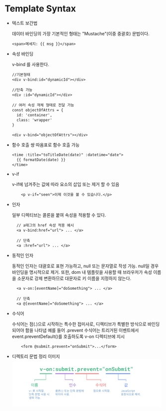 # Template Syntax

- 텍스트 보간법

  데이터 바인딩의 가장 기본적인 형태는 "Mustache"(이중 중괄호) 문법이다.

  ```
  <span>메세지: {{ msg }}</span>
  ```

- 속성 바인딩

  v-bind 를 사용한다.

  ```
  //기본형태
  <div v-bind:id="dynamicId"></div>

  //단축 가능
  <div :id="dynamicId"></div>

  // 여러 속성 객체 형태로 전달 가능
  const objectOfAttrs = {
    id: 'container',
    class: 'wrapper'
  }

  <div v-bind="objectOfAttrs"></div>
  ```

- 함수 호출
  쌍 따옴표로 함수 호출 가능

  ```
  <time :title="toTitleDate(date)" :datetime="date">
    {{ formatDate(date) }}
  </time>
  ```

- v-if

  v-if에 넘겨주는 값에 따라 요소의 삽입 또는 제거 할 수 있음

  ```
      <p v-if="seen">이제 이것을 볼 수 있습니다.</p>
  ```

- 인자

  일부 디렉티브는 콜론을 붙여 속성을 적용할 수 있다.

  ```
    // a태그의 href 속성 적용 예시
    <a v-bind:href="url"> ... </a>

    // 단축
    <a :href="url"> ... </a>
  ```

- 동적인 인자

  동적인 인자는 대괄호로 표현 가능하고, null 또는 문자열로 작성 가능.
  null일 경우 바인딩을 명시적으로 제거.
  또한, dom 내 템플릿을 사용할 때 브라우저가 속성 이름을 소문자로 강제 변환하므로 대문자로 키 이름을 지정하지 않는다.

  ```
    <a v-on:[eventName]="doSomething"> ... </a>

    // 단축
    <a @[eventName]="doSomething"> ... </a>

  ```

- 수식어

  수식어는 점(.)으로 시작하는 특수한 접미사로, 디렉티브가 특별한 방식으로 바인딩되어야 함을 나타냅 예를 들어 .prevent 수식어는 트리거된 이벤트에서 event.preventDefault()를 호출하도록 v-on 디렉티브에 지시

  ```
      <form @submit.prevent="onSubmit">...</form>
  ```

- 디렉토리 문법 정리 이미지
  ![Alt text](image.png)
